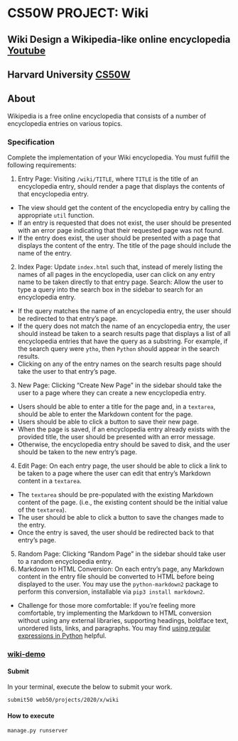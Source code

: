 # CS50W PROJECT: Wiki
## Wiki Design a Wikipedia-like online encyclopedia[ Youtube](https://www.youtube.com/watch?v=wUOviegLRFM)

## Harvard University [CS50W](https://cs50.harvard.edu/web/2020/projects/1/wiki/)<br>
## About
Wikipedia is a free online encyclopedia that consists of a number of encyclopedia entries on various topics.

### Specification
Complete the implementation of your Wiki encyclopedia. You must fulfill the following requirements:

1. Entry Page: Visiting `/wiki/TITLE`, where `TITLE` is the title of an encyclopedia entry, should render a page that displays the contents of that encyclopedia entry.
  - The view should get the content of the encyclopedia entry by calling the appropriate `util` function.
  - If an entry is requested that does not exist, the user should be presented with an error page indicating that their requested page was not found.
  - If the entry does exist, the user should be presented with a page that displays the content of the entry. The title of the page should include the name of the entry.
2. Index Page: Update `index.html` such that, instead of merely listing the names of all pages in the encyclopedia, user can click on any entry name to be taken directly to that entry page.
Search: Allow the user to type a query into the search box in the sidebar to search for an encyclopedia entry.
  - If the query matches the name of an encyclopedia entry, the user should be redirected to that entry’s page.
  - If the query does not match the name of an encyclopedia entry, the user should instead be taken to a search results page that displays a list of all encyclopedia entries that have the query as a substring. For example, if the search query were `ytho`, then `Python` should appear in the search results.
  - Clicking on any of the entry names on the search results page should take the user to that entry’s page.
3. New Page: Clicking “Create New Page” in the sidebar should take the user to a page where they can create a new encyclopedia entry.
 - Users should be able to enter a title for the page and, in a `textarea`, should be able to enter the Markdown content for the page.
 - Users should be able to click a button to save their new page.
 - When the page is saved, if an encyclopedia entry already exists with the provided title, the user should be presented with an error message.
 - Otherwise, the encyclopedia entry should be saved to disk, and the user should be taken to the new entry’s page.
4. Edit Page: On each entry page, the user should be able to click a link to be taken to a page where the user can edit that entry’s Markdown content in a `textarea`.
  - The `textarea` should be pre-populated with the existing Markdown content of the page. (i.e., the existing content should be the initial value of the `textarea`).
  - The user should be able to click a button to save the changes made to the entry.
  - Once the entry is saved, the user should be redirected back to that entry’s page.
5. Random Page: Clicking “Random Page” in the sidebar should take user to a random encyclopedia entry.
6. Markdown to HTML Conversion: On each entry’s page, any Markdown content in the entry file should be converted to HTML before being displayed to the user. You may use the `python-markdown2` package to perform this conversion, installable via `pip3 install markdown2`.
  - Challenge for those more comfortable: If you’re feeling more comfortable, try implementing the Markdown to HTML conversion without using any external libraries, supporting headings, boldface text, unordered lists, links, and paragraphs. You may find [using regular expressions in Python](https://docs.python.org/3/howto/regex.html) helpful.



### [wiki-demo](https://user-images.githubusercontent.com/97398977/161590323-2544f99d-1d25-4e12-940a-106c5fef3c98.png)




#### Submit
In your terminal, execute the below to submit your work.<br>
```
submit50 web50/projects/2020/x/wiki
```
#### How to execute 
```
manage.py runserver
```
